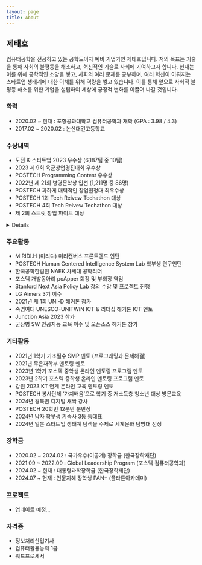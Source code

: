 ```yaml
---
layout: page
title: About
---
```


<!-- <p class="message">
  Hey there! This page is included as an example. Feel free to customize it for your own use upon downloading. Carry on!
</p> -->

## 제태호

 컴퓨터공학을 전공하고 있는 공학도이자 예비 기업가인 제태호입니다. 저의 목표는 기술을 통해 사회의 불평등을 해소하고, 혁신적인 기술로 사회에 기여하고자 합니다. 현재는 이를 위해 공학적인 소양을 쌓고, 사회의 여러 문제를 공부하며, 여러 혁신이 이뤄지는 스타트업 생태계에 대한 이해를 위해 역량을 쌓고 있습니다. 이를 통해 앞으로 사회적 불평등 해소를 위한 기업을 설립하여 세상에 긍정적 변화를 이끌어 나갈 것입니다.

<!-- In the novel, *The Strange Case of Dr. Jeykll and Mr. Hyde*, Mr. Poole is Dr. Jekyll's virtuous and loyal butler. Similarly, Poole is an upstanding and effective butler that helps you build Jekyll themes. It's made by [@mdo](https://twitter.com/mdo). -->

<!-- * [Hyde](http://hyde.getpoole.com)
* [Lanyon](http://lanyon.getpoole.com)

Learn more and contribute on [GitHub](https://github.com/poole). -->

### 학력
- 2020.02 ~ 현재 : 포항공과대학교 컴퓨터공학과 재학 (GPA : 3.98 / 4.3)
- 2017.02 ~ 2020.02       : 논산대건고등학교

### 수상내역
- 도전 K-스타트업 2023 우수상 (6,187팀 중 10팀)
- 2023 제 9회 육군창업경진대회 우수상
- POSTECH Programming Contest 우수상
- 2022년 제 21회 병영문학상 입선 (1,211명 중 86명)
- POSTECH 과하게 매력적인 창업원정대 최우수상
- POSTECH 1회 Tech Reivew Techathon 대상
- POSTECH 4회 Tech Reivew Techathon 대상
- 제 2회 스트릿 창업 파이트 대상

<details>
  ### 기타 수상내역
  - POSTECH 스마트캠퍼트 에너지 데이터 아이디어 경진대회 최우수상
  - POSTECH 2023 비교과활동 에세이 공모전 장려상
  - POSTECH ChatGPT 및 생성 AI 활용사례 공모전 최우수상
  - 2022 엘리스 군 장병 인공지능교육 프로젝트 사례대회 1등
  - 2023 군 장병 소원성취 공모전 150만원 입선
  - POSTECH 메타버스 환경 생성 공모전 최우수상
</details>


<!-- <details>
<summary>기타 수상내역</summary>

- POSTECH 스마트캠퍼트 에너지 데이터 아이디어 경진대회 최우수상
- POSTECH 2023 비교과활동 에세이 공모전 장려상
- POSTECH ChatGPT 및 생성 AI 활용사례 공모전 최우수상
- 2022 엘리스 군 장병 인공지능교육 프로젝트 사례대회 1등
- 2023 군 장병 소원성취 공모전 150만원 입선
- POSTECH 메타버스 환경 생성 공모전 최우수상
</details> -->

### 주요활동
- MIRIDI.H (미리디) 미리캔버스 프론트엔드 인턴
- POSTECH Human Centered Intelligence System Lab 학부생 연구인턴
- 한국공학한림원 NAEK 차세대 공학리더
- 포스텍 개발동아리 poApper 회장 및 부회장 역임
- Stanford Next Asia Policy Lab 강의 수강 및 프로젝트 진행
- LG Aimers 3기 이수
- 2021년 제 1회 UNI-D 해커톤 참가
- 숙명여대 UNESCO-UNITWIN ICT & 리더십 해커톤 ICT 멘토
- Junction Asia 2023 참가
- 군장병 SW 인공지능 교육 이수 및 오픈소스 헤커톤 참가

### 기타활동
- 2021년 1학기 기초필수 SMP 멘토 (프로그래밍과 문제해결)
- 2021년 무은재학부 멘토링 멘토
- 2023년 1학기 포스텍 중학생 온라인 멘토링 프로그램 멘토
- 2023년 2학기 포스텍 중학생 온라인 멘토링 프로그램 멘토
- 강원 2023 KT 연계 온라인 교육 멘토링 멘토
- POSTECH 봉사단체 ‘가치배움’으로 학기 중 저소득층 청소년 대상 방문교육
- 2024년 경북권 디지털 새싹 강사
- POSTECH 20학번 12분반 분반장
- 2024년 남자 학부생 기숙사 3동 동대표
- 2024년 일본 스타트업 생태계 탐색을 주제로 세계문화 탐방대 선정

### 장학금
- 2020.02 ~ 2024.02 : 국가우수(이공계) 장학금 (한국장학재단)
- 2021.09 ~ 2022.09 : Global Leadership Program (포스텍 컴퓨터공학과)
- 2024.02 ~ 현재 : 대통령과학장학금 (한국장학재단)
- 2024.07 ~ 현재 : 인문지혜 장학생 PAN+ (플라톤아카데미)

### 프로젝트
- 업데이트 예정...

<!-- ### 프로젝트
- 군 장병 오픈소스
- SNAPL 에서 한 것
- 삼육일공 프로젝트 1
- 삼육일공 프로젝트 2
- 현재 UGRP 로 진행 중인 것 -->

### 자격증
- 정보처리산업기사
- 컴퓨터활용능력 1급
- 워드프로세서

<!-- 
Some fun facts about the setup of this project include:

* Built for [Jekyll](https://jekyllrb.com)
* Developed on GitHub and hosted for free on [GitHub Pages](https://pages.github.com)
* Coded with [Atom](https://atom.io)

Have questions or suggestions? Feel free to [open an issue on GitHub](https://github.com/poole/issues/new) or [ask me on Twitter](https://twitter.com/mdo).

Thanks for reading! -->
